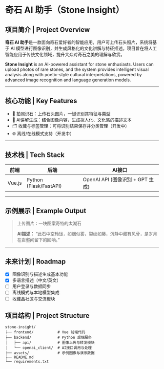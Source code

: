 # 奇石 AI 助手（Stone Insight）

## 项目简介 | Project Overview

**奇石 AI 助手**是一款面向奇石爱好者的智能应用，用户可上传石头照片，系统将基于 AI 模型进行图像识别，并生成风格化的文化讲解与特征描述。项目旨在将人工智能应用于传统文化领域，提升大众对奇石之美的理解与欣赏。

**Stone Insight** is an AI-powered assistant for stone enthusiasts. Users can upload photos of rare stones, and the system provides intelligent visual analysis along with poetic-style cultural interpretations, powered by advanced image recognition and language generation models.

---

## 核心功能 | Key Features

* 📸 拍照识石：上传石头图片，一键识别其特征与类型
* 🧠 AI讲解生成：结合图像内容，生成拟人化、文化感的描述文本
* 🗂 收藏与标签管理：可将识别结果保存并分类管理（开发中）
* 🌐 离线/在线模式支持（开发中）

---

## 技术栈 | Tech Stack

| 前端     | 后端                     | AI接口                       |
| ------ | ---------------------- | -------------------------- |
| Vue.js | Python (Flask/FastAPI) | OpenAI API (图像识别 + GPT 生成) | 

---
## 示例展示 | Example Output

> 上传图片：一块图案奇特的太湖石
>
> **AI描述：**
> “此石中空玲珑，如烟似雾，裂纹如藤，沉静中藏有风骨，是岁月在岩壑间留下的回响。”

---

## 未来计划 | Roadmap

* [x] 图像识别与描述生成基本功能
* [x] 多语言描述（中文/英文）
* [ ] 用户登录与数据同步
* [ ] 离线模式与本地模型集成
* [ ] 收藏品社区与交流板块
## 项目结构 | Project Structure

```
stone-insight/
├── frontend/           # Vue 前端代码
├── backend/            # Python 后端服务
│   ├── api/            # 图像上传与转发模块
│   └── openai_client/  # AI接口调用与处理
├── assets/             # 示例图像与演示数据
├── README.md
└── requirements.txt

